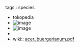 tags:: species

- tokopedia
- ![image](https://ipfs.io/ipfs/QmU3LVsYyfLfwFwjxAjPu9UUb4EdTz1FvRbe7YoQV3z99g)
- ![image](https://ipfs.io/ipfs/QmQRcjuNrzVFyLZ5VBYsduzMUgMivRJmD8ikM6ag5GoCyQ)
-
- wiki:: [acer_buergerianum.pdf](https://peach-geographical-bat-397.mypinata.cloud/ipfs/QmeU3sV5tDLinW35kTQsq2eVQEtD3gWaHh8eukoHJEd9kc)